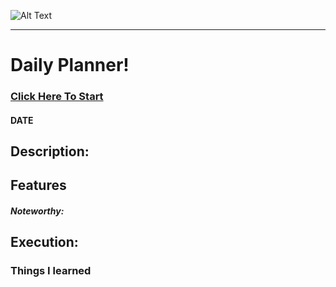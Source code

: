 ![Alt Text](image-link)

---

# Daily Planner!

### [Click Here To Start](link)

#### **DATE** 

## Description:

## Features

##### Noteworthy:

## Execution:

### Things I learned